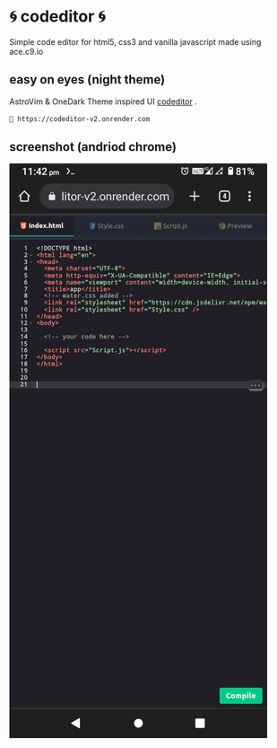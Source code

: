 # 🌀 codeditor 🌀

Simple code editor for html5, css3 and vanilla javascript made using ace.c9.io

## easy on eyes (night theme)

AstroVim & OneDark Theme inspired UI [codeditor](https://codeditor-v2.onrender.com/) .

```bash
🔗 https://codeditor-v2.onrender.com
```

## screenshot (andriod chrome)

![codeditor_screensht](screenshots/andriod_chrome.png)
